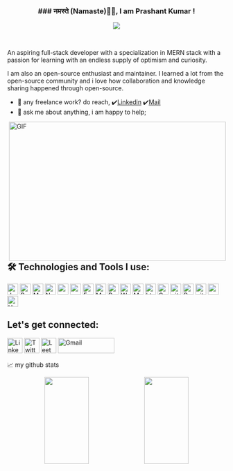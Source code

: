 <h3 align="center">### नमस्ते (Namaste)🙏🏻, I am Prashant Kumar !</h3>
<!-- <img align='right' src="https://media.giphy.com/media/M9gbBd9nbDrOTu1Mqx/giphy.gif" width="230"> -->
<p align="center">
        <a href="https://github.com/durgeshrai633/readme-typing-svg"><img
        src="https://readme-typing-svg.herokuapp.com?lines=Full+Stack+Web+Developer;&center=true&width=400&height=50"></a>
</p>

<!-- ![](https://visitor-badge.glitch.me/badge?page_id=prashantvip.prashantvip) -->

<br />

An aspiring full-stack developer with a specialization in MERN stack with a passion for learning with an endless supply of optimism and curiosity.

I am also an open-source enthusiast and maintainer. I learned a lot from the open-source community and i love how collaboration and knowledge sharing happened through open-source.


- 💼 any freelance work? do reach, ✔️[Linkedin](https://www.linkedin.com/in/prashant-kumar-jsr/)
✔️[Mail](https://mail.google.com/mail/u/0/?view=cm&fs=1&to=kr.prashantjsr@gmail.com.com&su=SUBJECT&body=BODY&tf=1)
- 💬 ask me about anything, i am happy to help;
 <img align="right" alt="GIF" clear = "both" src="https://github.com/abhisheknaiidu/abhisheknaiidu/blob/master/code.gif?raw=true" width="500" height="320" />

## 🛠️ Technologies and Tools I use:

<p>
    <img alt="Javascript"
        src="https://img.shields.io/badge/JavaScript-323330?style=for-the-badge&logo=javascript&logoColor=F7DF1E"
        height="25px" />
    <img alt="React" src="https://img.shields.io/badge/React-20232A?style=for-the-badge&logo=react&logoColor=61DAFB"
        height="25px" />
    <img alt="MongoDB" src="https://img.shields.io/badge/-MongoDB-13aa52?style=flat-square&logo=mongodb&logoColor=white"
        height="25px" />
    <img alt="Nodejs"
        src="https://img.shields.io/badge/Node.js-339933?style=for-the-badge&logo=nodedotjs&logoColor=white"
        height="25px" />
    <img alt="npm" src="https://img.shields.io/badge/NPM-%23000000.svg?style=for-the-badge&logo=npm&logoColor=white"
        height="25px" />
    <img alt="redux" src="https://img.shields.io/badge/-Redux-764ABC?style=flat-square&logo=redux&logoColor=white"
        height="25px" />
    <img alt="Express"
        src="https://img.shields.io/badge/express.js-%23404d59.svg?style=for-the-badge&logo=express&logoColor=%2361DAFB"
        height="25px" />   
    <img alt="Material UI"
        src="https://img.shields.io/badge/Material--UI-0081CB?style=for-the-badge&logo=material-ui&logoColor=white"
        height="25px" />
    <img alt="Python" src="https://img.shields.io/badge/Python-14354C?style=for-the-badge&logo=python&logoColor=white"
        height="25px" />
    <img alt="Web API FastAPI"
        src="https://img.shields.io/badge/fastapi-109989?style=for-the-badge&logo=FASTAPI&logoColor=white"
        height="25px" />
    <img alt="Markdown"
        src="https://img.shields.io/badge/Markdown-000000?style=for-the-badge&logo=markdown&logoColor=white"
        height="25px" />
    <img alt="html5" src="https://img.shields.io/badge/HTML5-E34F26?style=for-the-badge&logo=html5&logoColor=white"
        height="25px" />
    <img alt="Css3" src="https://img.shields.io/badge/CSS3-1572B6?style=for-the-badge&logo=css3&logoColor=white"
        height="25px" />
    <img alt="git" src="https://img.shields.io/badge/-Git-F05032?style=flat-square&logo=git&logoColor=white"
        height="25px" />
    <img alt="Prettier"
        src="https://img.shields.io/badge/-Prettier-F7B93E?style=flat-square&logo=prettier&logoColor=white"
        height="25px" />
    <img alt="github actions"
        src="https://img.shields.io/badge/-Github_Actions-2088FF?style=flat-square&logo=github-actions&logoColor=white"
        height="25px" />
    <img alt="postman"
        src="https://img.shields.io/badge/Postman-FF6C37?style=for-the-badge&logo=Postman&logoColor=white"
        height="25px" />
    <img alt="Heroku" src="https://img.shields.io/badge/-Heroku-430098?style=flat-square&logo=heroku&logoColor=white"
        height="25px" />
</p>

## Let's get connected:

<p>
    <a href="https://www.linkedin.com/in/prashant-kumar-jsr/"><img alt="Linkedin"
            src="https://img.shields.io/badge/LinkedIn-0077B5?style=for-the-badge&logo=linkedin&logoColor=white?link=http://left&link=https://www.linkedin.com/in/nitesh-goshwami-88629a167/"
            height="35px" /></a>
    <a href="https://twitter.com/prashantjsrcode"><img alt="Twitter"
            src="https://img.shields.io/badge/Twitter-1DA1F2?style=for-the-badge&logo=twitter&logoColor=white?link=http://left&link=https://twitter.com/prashantjsrcode"
            height="35px" /></a>
    <a href="https://leetcode.com/prashant-jsr/"><img alt="LeetCode"
            src="https://img.shields.io/badge/-LeetCode-FFA116?style=for-the-badge&logo=LeetCode&logoColor=black?link=http://left&link=https://leetcode.com/jd_23/"
            height="35px" /></a>
        <a href="kr.prashantjsr@gmail.com"><img alt="Gmail"
            src="https://img.shields.io/badge/Gmail-D14836?style=for-the-badge&logo=gmail&logoColor=white?link=http://left&link=kr.prashantjsr@gmail.com"
            height="35px" width = "130px"/>
        </a>
    
</p>

<!--END_SECTION:waka-->

<!-- if you like what i do, maybe consider buying me a coffee/tea 🥺👉👈

<a href="https://www.buymeacoffee.com/NiteshGoshwami" target="_blank"><img src="https://cdn.buymeacoffee.com/buttons/v2/default-red.png" alt="Buy Me A Coffee" width="150" ></a> -->



📈 my github stats

<p align="center"> 
        <img height= "200px" width ="45%" src="https://github-readme-stats.vercel.app/api?username=prashantvip&theme=react&show_icons=true&include_all_commits=true" />
        <img height= "200px" width ="45%" src="https://github-readme-stats.vercel.app/api/top-langs/?username=prashantvip&theme=react&layout=compact" />
 </p>



